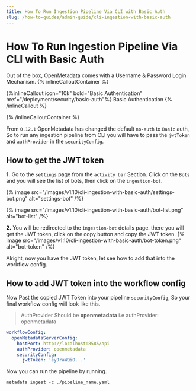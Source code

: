 ```yaml
---
title: How To Run Ingestion Pipeline Via CLI with Basic Auth
slug: /how-to-guides/admin-guide/cli-ingestion-with-basic-auth
---
```


# How To Run Ingestion Pipeline Via CLI with Basic Auth

Out of the box, OpenMetadata comes with a Username & Password Login Mechanism.
{% inlineCalloutContainer %}

{%inlineCallout icon="10k" bold="Basic Authentication" href="/deployment/security/basic-auth"%}
Basic Authentication
{% /inlineCallout %}

{% /inlineCalloutContainer %}


From `0.12.1` OpenMetadata has changed the default `no-auth` to `Basic` auth, So to run any ingestion pipeline from CLI you will have to pass the `jwtToken` and `authProvider` in the `securityConfig`.

## How to get the JWT token

**1.** Go to the `settings` page from the `activity bar` Section. Click on the `Bots` and you will see the list of bots, then click on the `ingestion-bot`.
   
   {% image
    src="/images/v1.10/cli-ingestion-with-basic-auth/settings-bot.png"
    alt="settings-bot" /%}

   {% image
    src="/images/v1.10/cli-ingestion-with-basic-auth/bot-list.png"
    alt="bot-list" /%}


**2.** You will be redirected to the `ingestion-bot` details page. there you will get the JWT token, click on the copy button and copy the JWT token.
   {% image
src="/images/v1.10/cli-ingestion-with-basic-auth/bot-token.png"
alt="bot-token" /%}


Alright, now you have the JWT token, let see how to add that into the workflow config.

## How to add JWT token into the workflow config

Now Past the copied JWT Token into your pipeline `securityConfig`, So your final workflow config will look like this.


> AuthProvider Should be **openmetadata** i.e authProvider: openmetadata

```yaml
workflowConfig:
  openMetadataServerConfig:
    hostPort: http://localhost:8585/api
    authProvider: openmetadata
    securityConfig:
      jwtToken: 'eyJraWQiO...'
```

Now you can run the pipeline by running.

```commandline
metadata ingest -c ./pipeline_name.yaml
```
